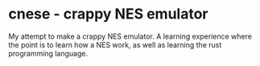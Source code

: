 # cnese - crappy NES emulator

My attempt to make a crappy NES emulator. 
A learning experience where the point is to learn how a NES work, as well as learning the rust programming language.
